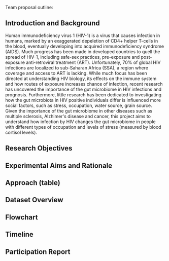 Team proposal outline:

## Introduction and Background
Human immunodeficiency virus 1 (HIV-1) is a virus that causes infection in humans, marked by an exaggerated depeletion of CD4+ helper T-cells in the blood, eventually developing into acquired immunodeficiency syndrome (AIDS). Much progress has been made in developed countries to quell the spread of HIV-1, including safe-sex practices, pre-exposure and post-exposure anti-retroviral treatment (ART). 
Unfortunately, 70% of global HIV infections are localized to sub-Saharan Africa (SSA), a region where coverage and access to ART is lacking. While much focus has been directed at understanding HIV biology, its effects on the immune system and how routes of exposure increases chance of infection, recent research has uncovered the importance of the gut microbiome in HIV infections and prognosis. 
Furthermore, little research has been dedicated to investigating how the gut microbiota in HIV positive individuals differ is influenced more social factors, such as stress, occupation, water source, grain source. Given the importance of the gut microbiome in other diseases such as multiple sclerosis, Alzhimer's disease and cancer, this project aims to understand how infection by HIV changes the gut microbiome in people with different types of occupation and levels of stress (measured by blood cortisol levels). 

## Research Objectives
## Experimental Aims and Rationale
## Approach (table)
## Dataset Overview
## Flowchart
## Timeline
## Participation Report
